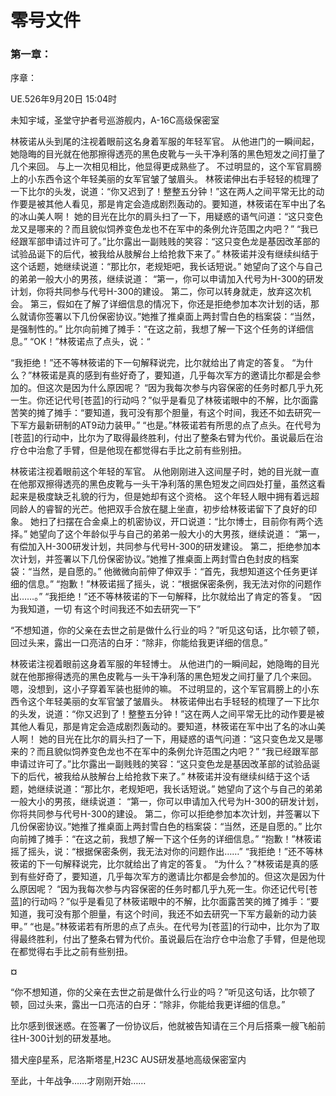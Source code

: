 #  零号文件



### 第一章：





 序章：

  UE.526年9月20日 15:04时

  未知宇域，圣堂守护者号巡游舰内，A-16C高级保密室

  林筱诺从头到尾的注视着眼前这名身着军服的年轻军官。
  从他进门的一瞬间起，她隐晦的目光就在他那擦得透亮的黑色皮靴与一头干净利落的黑色短发之间打量了几个来回。
  与上一次相见相比，他显得更成熟些了。
  不过明显的，这个军官肩膀上的小东西令这个年轻美丽的女军官皱了皱眉头。
  林筱诺伸出右手轻轻的梳理了一下比尔的头发，说道：“你又迟到了！整整五分钟！”这在两人之间平常无比的动作要是被其他人看见，那是肯定会造成剧烈轰动的。要知道，林筱诺在军中出了名的冰山美人啊！
  她的目光在比尔的肩头扫了一下，用疑惑的语气问道：“这只变色龙又是哪来的？而且貌似饲养变色龙也不在军中的条例允许范围之内吧？”
  “我已经跟军部申请过许可了。”比尔露出一副贱贱的笑容：“这只变色龙是基因改革部的试验品诞下的后代，被我给从肢解台上给抢救下来了。”
  林筱诺并没有继续纠结于这个话题，她继续说道：“那比尔，老规矩吧，我长话短说。”
  她望向了这个与自己的弟弟一般大小的男孩，继续说道：
  “第一，你可以申请加入代号为H-300的研发计划，你将共同参与代号H-300的建设。
  第二，你可以转身就走，放弃这次机会。
  第三，假如在了解了详细信息的情况下，你还是拒绝参加本次计划的话，那么就请你签署以下几份保密协议。”她推了推桌面上两封雪白色的档案袋：“当然，是强制性的。”
  比尔向前摊了摊手：“在这之前，我想了解一下这个任务的详细信息。”
  “OK！”林筱诺点了点头，说：“





  “我拒绝！”还不等林筱诺的下一句解释说完，比尔就给出了肯定的答复。
  “为什么？”林筱诺是真的感到有些好奇了，要知道，几乎每次军方的邀请比尔都是会参加的。但这次是因为什么原因呢？
  “因为我每次参与内容保密的任务时都几乎九死一生。你还记代号[苍蓝]的行动吗？”似乎是看见了林筱诺眼中的不解，比尔面露苦笑的摊了摊手：“要知道，我可没有那个胆量，有这个时间，我还不如去研究一下军方最新研制的AT9动力装甲。”
  “也是。”林筱诺若有所思的点了点头。在代号为[苍蓝]的行动中，比尔为了取得最终胜利，付出了整条右臂为代价。虽说最后在治疗仓中治愈了手臂，但是他现在都觉得右手比之前有些别扭。



  林筱诺注视着眼前这个年轻的军官。
  从他刚刚进入这间屋子时，她的目光就一直在他那双擦得透亮的黑色皮靴与一头干净利落的黑色短发之间四处打量，虽然这看起来是极度缺乏礼貌的行为，但是她却有这个资格。
  这个年轻人眼中拥有着远超同龄人的睿智的光芒。他把双手合放在腿上坐直，初步给林筱诺留下了良好的印象。
  她扫了扫摆在合金桌上的机密协议，开口说道：“比尔博士，目前你有两个选择。”
  她望向了这个年龄似乎与自己的弟弟一般大小的大男孩，继续说道：
  “第一，有偿加入H-300研发计划，共同参与代号H-300的研发建设。
  第二，拒绝参加本次计划，并签署以下几份保密协议。”她推了推桌面上两封雪白色封皮的档案袋：“当然，是自愿的。”
  他微微向前伸了伸双手：“首先，我想知道这个任务更详细的信息。”
  “抱歉！”林筱诺摇了摇头，说：“根据保密条例，我无法对你的问题作出……。”
  “我拒绝！”还不等林筱诺的下一句解释，比尔就给出了肯定的答复。
  “因为我知道，一切 有这个时间我还不如去研究一下”

  “不想知道，你的父亲在去世之前是做什么行业的吗？”听见这句话，比尔顿了顿，回过头来，露出一口亮洁的白牙：“除非，你能给我更详细的信息。”



  林筱诺注视着眼前这身着军服的年轻博士。
  从他进门的一瞬间起，她隐晦的目光就在他那擦得透亮的黑色皮靴与一头干净利落的黑色短发之间打量了几个来回。嗯，没想到，这小子穿着军装也挺帅的嘛。
  不过明显的，这个军官肩膀上的小东西令这个年轻美丽的女军官皱了皱眉头。
  林筱诺伸出右手轻轻的梳理了一下比尔的头发，说道：“你又迟到了！整整五分钟！”这在两人之间平常无比的动作要是被其他人看见，那是肯定会造成剧烈轰动的。要知道，林筱诺在军中出了名的冰山美人啊！
  她的目光在比尔的肩头扫了一下，用疑惑的语气问道：“这只变色龙又是哪来的？而且貌似饲养变色龙也不在军中的条例允许范围之内吧？”
  “我已经跟军部申请过许可了。”比尔露出一副贱贱的笑容：“这只变色龙是基因改革部的试验品诞下的后代，被我给从肢解台上给抢救下来了。”
  林筱诺并没有继续纠结于这个话题，她继续说道：“那比尔，老规矩吧，我长话短说。”
  她望向了这个与自己的弟弟一般大小的男孩，继续说道：
  “第一，你可以申请加入代号为H-300的研发计划，你将共同参与代号H-300的建设。
  第二，你可以拒绝参加本次计划，并签署以下几份保密协议。”她推了推桌面上两封雪白色的档案袋：“当然，还是自愿的。”
  比尔向前摊了摊手：“在这之前，我想了解一下这个任务的详细信息。”
  “抱歉！”林筱诺摇了摇头，说：“根据保密条例，我无法对你的问题作出……”
  “我拒绝！”还不等林筱诺的下一句解释说完，比尔就给出了肯定的答复。
  “为什么？”林筱诺是真的感到有些好奇了，要知道，几乎每次军方的邀请比尔都是会参加的。但这次是因为什么原因呢？
  “因为我每次参与内容保密的任务时都几乎九死一生。你还记代号[苍蓝]的行动吗？”似乎是看见了林筱诺眼中的不解，比尔面露苦笑的摊了摊手：“要知道，我可没有那个胆量，有这个时间，我还不如去研究一下军方最新的动力装甲。”
  “也是。”林筱诺若有所思的点了点头。在代号为[苍蓝]的行动中，比尔为了取得最终胜利，付出了整条右臂为代价。虽说最后在治疗仓中治愈了手臂，但是他现在都觉得右手比之前有些别扭。



**¤**




  “你不想知道，你的父亲在去世之前是做什么行业的吗？”听见这句话，比尔顿了顿，回过头来，露出一口亮洁的白牙：“除非，你能给我更详细的信息。”



  比尔感到很迷惑。在签署了一份协议后，他就被告知请在三个月后搭乘一艘飞船前往H-300计划的研发基地。



  猎犬座β星系，尼洛斯塔星,H23C AUS研发基地高级保密室内


  至此，十年战争……才刚刚开始……


